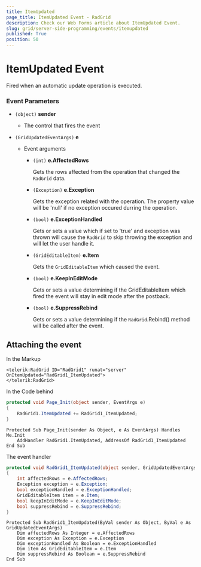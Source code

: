 ```yaml
---
title: ItemUpdated
page_title: ItemUpdated Event - RadGrid
description: Check our Web Forms article about ItemUpdated Event.
slug: grid/server-side-programming/events/itemupdated
published: True
position: 50
---
```


# ItemUpdated Event

Fired when an automatic update operation is executed.


### Event Parameters

* `(object)` **sender**

    * The control that fires the event

* `(GridUpdatedEventArgs)` **e**

    * Event arguments 

        * `(int)` **e.AffectedRows**
            
            Gets the rows affected from the operation that changed the `RadGrid` data.

        * `(Exception)` **e.Exception**

            Gets the exception related with the operation. The property value will be 'null' if no exception occured durring the operation.
            
        * `(bool)` **e.ExceptionHandled**

            Gets or sets a value which if set to 'true' and exception was thrown will cause the `RadGrid` to skip throwing the exception and will let the user handle it.

        * `(GridEditableItem)` **e.Item**

            Gets the `GridEditableItem` which caused the event.
            
        * `(bool)` **e.KeepInEditMode**

            Gets or sets a value determining if the GridEditableItem which fired the event will stay in edit mode after the postback.

        * `(bool)` **e.SuppressRebind**

            Gets or sets a value determining if the `RadGrid`.Rebind() method will be called after the event.
            
            
            

## Attaching the event

In the Markup

````ASP.NET
<telerik:RadGrid ID="RadGrid1" runat="server" OnItemUpdated="RadGrid1_ItemUpdated">
</telerik:RadGrid>
````

In the Code behind

````C#
protected void Page_Init(object sender, EventArgs e)
{
    RadGrid1.ItemUpdated += RadGrid1_ItemUpdated;
}
````
````VB
Protected Sub Page_Init(sender As Object, e As EventArgs) Handles Me.Init
    AddHandler RadGrid1.ItemUpdated, AddressOf RadGrid1_ItemUpdated
End Sub
````

The event handler

````C#
protected void RadGrid1_ItemUpdated(object sender, GridUpdatedEventArgs e)
{
    int affectedRows = e.AffectedRows;
    Exception exception = e.Exception;
    bool exceptionHandled = e.ExceptionHandled;
    GridEditableItem item = e.Item;
    bool keepInEditMode = e.KeepInEditMode;
    bool suppressRebind = e.SuppressRebind;
}
````
````VB
Protected Sub RadGrid1_ItemUpdated(ByVal sender As Object, ByVal e As GridUpdatedEventArgs)
    Dim affectedRows As Integer = e.AffectedRows
    Dim exception As Exception = e.Exception
    Dim exceptionHandled As Boolean = e.ExceptionHandled
    Dim item As GridEditableItem = e.Item
    Dim suppressRebind As Boolean = e.SuppressRebind
End Sub
````
  
